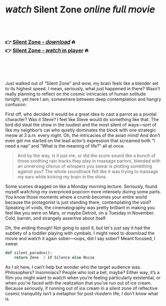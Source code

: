 <h1>𝘸𝘢𝘵𝘤𝘩 Silent Zone 𝘰𝘯𝘭𝘪𝘯𝘦 𝘧𝘶𝘭𝘭 𝘮𝘰𝘷𝘪𝘦</h1>


<br><br>

<h3>👉 <a href="https://Richards-enlinarpi1983.github.io/czcvwhmeyo/">Silent Zone - 𝘥𝘰𝘸𝘯𝘭𝘰𝘢𝘥</a> 🔥<br>
👉 <a href="https://Richards-enlinarpi1983.github.io/czcvwhmeyo/">Silent Zone - 𝘸𝘢𝘵𝘤𝘩 in player</a> 🔥
</h3>



<br><br><br>


Just walked out of “Silent Zone” and wow, my brain feels like a blender set to its highest speed. I mean, seriously, what just happened in there? Wasn’t really planning to reflect on the cosmic intricacies of human solitude tonight, yet here I am, somewhere between deep contemplation and hangry confusion.

First off, who decided it would be a great idea to cast a parrot as a pivotal character? Was it Steve? I feel like Steve would do something like that. The bird did steal the show in the loudest and the most silent of ways—sort of like my neighbor’s cat who quietly dominates the block with one strategic meow at 3 a.m. every night. Oh, the intricacies of the avian mind! And don’t even get me started on the lead actor’s expression that screamed both “I need a nap” and “What is the meaning of life?” all at once.

> And by the way, is it just me, or did the score sound like a bunch of those soothing rain tracks they play in massage parlors, blended with an unnerving chorus of whispers you swear is plotting something against you? The whole soundtrack felt like it was trying to massage my ears while kicking my brain in the shins.

Some scenes dragged on like a Monday morning lecture. Seriously, found myself 𝘸𝘢𝘵𝘤𝘩𝘪𝘯𝘨 my overpriced popcorn more intensely during some parts. You know those moments where a crumb becomes your entire world because the protagonist is just standing there, contemplating the void? Speaking of voids, the cinematography was pretty brilliant in making you feel like you were on Mars, or maybe Detroit, on a Tuesday in November. Cold, barren, and strangely assertive about itself.

Oh, the ending though! Not going to spoil it, but let's just say it had the subtlety of a toddler playing with cymbals. I might need to 𝘥𝘰𝘸𝘯𝘭𝘰𝘢𝘥 the movie and 𝘸𝘢𝘵𝘤𝘩 it again sober—oops, did I say sober? Meant focused, I swear.

```python
def silent_paradox():
    return Zone  2 if Silence else Noise
```

As I sit here, I can’t help but wonder who the target audience was. Philosophers? Insomniacs? People who lost a bet, maybe? Either way, it’s a 𝘧𝘪𝘭𝘮 you might want to 𝘸𝘢𝘵𝘤𝘩 when you’re feeling particularly existential, or when you're faced with the realization that you’ve run out of ice cream. Because seriously, if running out of ice cream in a silent zone of reflective cosmic tranquility isn’t a metaphor for post-𝘮𝘰𝘥ern life, I don’t know what is.
